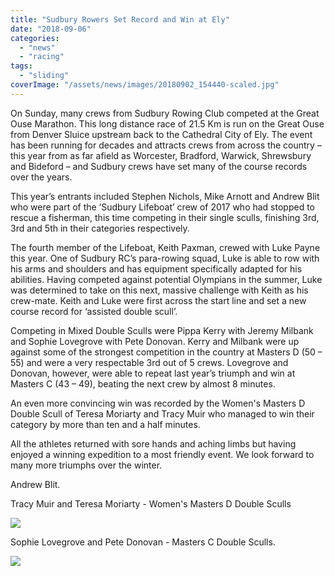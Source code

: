 ```yaml
---
title: "Sudbury Rowers Set Record and Win at Ely"
date: "2018-09-06"
categories: 
  - "news"
  - "racing"
tags: 
  - "sliding"
coverImage: "/assets/news/images/20180902_154440-scaled.jpg"
---
```


On Sunday, many crews from Sudbury Rowing Club competed at the Great Ouse Marathon. This long distance race of 21.5 Km is run on the Great Ouse from Denver Sluice upstream back to the Cathedral City of Ely. The event has been running for decades and attracts crews from across the country – this year from as far afield as Worcester, Bradford, Warwick, Shrewsbury and Bideford – and Sudbury crews have set many of the course records over the years.

This year’s entrants included Stephen Nichols, Mike Arnott and Andrew Blit who were part of the ‘Sudbury Lifeboat’ crew of 2017 who had stopped to rescue a fisherman, this time competing in their single sculls, finishing 3rd, 3rd and 5th in their categories respectively.

The fourth member of the Lifeboat, Keith Paxman, crewed with Luke Payne this year. One of Sudbury RC’s para-rowing squad, Luke is able to row with his arms and shoulders and has equipment specifically adapted for his abilities. Having competed against potential Olympians in the summer, Luke was determined to take on this next, massive challenge with Keith as his crew-mate. Keith and Luke were first across the start line and set a new course record for ‘assisted double scull’.

Competing in Mixed Double Sculls were Pippa Kerry with Jeremy Milbank and Sophie Lovegrove with Pete Donovan. Kerry and Milbank were up against some of the strongest competition in the country at Masters D (50 – 55) and were a very respectable 3rd out of 5 crews. Lovegrove and Donovan, however, were able to repeat last year’s triumph and win at Masters C (43 – 49), beating the next crew by almost 8 minutes.

An even more convincing win was recorded by the Women's Masters D Double Scull of Teresa Moriarty and Tracy Muir who managed to win their category by more than ten and a half minutes.

All the athletes returned with sore hands and aching limbs but having enjoyed a winning expedition to a most friendly event. We look forward to many more triumphs over the winter.

Andrew Blit.

Tracy Muir and Teresa Moriarty - Women's Masters D Double Sculls

[![](/assets/news/images/20180902_153700-768x1024.jpg)](http://sudburyrowingclub.org.uk/wp-content/uploads/2018/09/20180902_153700.jpg)

Sophie Lovegrove and Pete Donovan - Masters C Double Sculls.

[![](/assets/news/images/20180902_153833-768x1024.jpg)](http://sudburyrowingclub.org.uk/wp-content/uploads/2018/09/20180902_153833.jpg)
